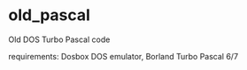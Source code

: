 # old_pascal
Old DOS Turbo Pascal code

requirements: Dosbox DOS emulator, Borland Turbo Pascal 6/7
